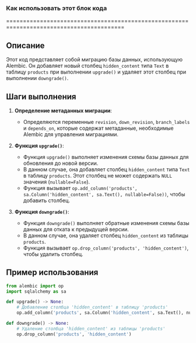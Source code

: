 ### **Как использовать этот блок кода**
=========================================================================================

Описание
-------------------------
Этот код представляет собой миграцию базы данных, использующую Alembic. Он добавляет новый столбец `hidden_content` типа `Text` в таблицу `products` при выполнении `upgrade()` и удаляет этот столбец при выполнении `downgrade()`.

Шаги выполнения
-------------------------
1. **Определение метаданных миграции**:
   - Определяются переменные `revision`, `down_revision`, `branch_labels` и `depends_on`, которые содержат метаданные, необходимые Alembic для управления миграциями.

2. **Функция `upgrade()`**:
   - Функция `upgrade()` выполняет изменения схемы базы данных для обновления до новой версии.
   - В данном случае, она добавляет столбец `hidden_content` типа `Text` в таблицу `products`. Этот столбец не может содержать `NULL` значения (`nullable=False`).
   - Функция вызывает `op.add_column('products', sa.Column('hidden_content', sa.Text(), nullable=False))`, чтобы добавить столбец.

3. **Функция `downgrade()`**:
   - Функция `downgrade()` выполняет обратные изменения схемы базы данных для отката к предыдущей версии.
   - В данном случае, она удаляет столбец `hidden_content` из таблицы `products`.
   - Функция вызывает `op.drop_column('products', 'hidden_content')`, чтобы удалить столбец.

Пример использования
-------------------------

```python
from alembic import op
import sqlalchemy as sa

def upgrade() -> None:
    # Добавление столбца 'hidden_content' в таблицу 'products'
    op.add_column('products', sa.Column('hidden_content', sa.Text(), nullable=False))

def downgrade() -> None:
    # Удаление столбца 'hidden_content' из таблицы 'products'
    op.drop_column('products', 'hidden_content')